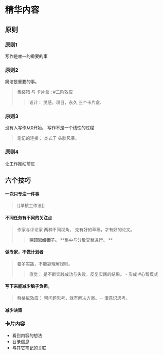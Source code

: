 # 精华内容


## 原则

###  原则1
写作是唯一的重要的事

### 原则2 
简洁是重要的事。 

> 集装箱 与 卡片盒 :  #二阶效应 
> > 设计： 灵感，项目，永久 三个卡片盒.

### 原则3
没有人写作从0开始， 写作不是一个线性的过程

> 笔记的连接： 类式于 头脑风暴。

### 原则4
让工作推动前进


## 六个技巧
#### 一次只专注一件事
> [[单核工作法]]

####  不同任务有不同的关注点
> 作家与评论家 两种不同视角。
> 先有好的草稿，才有好的论文。
> >  **两顶思维帽子。**
> > **集中与分散交替进行。 **

#### 做专家，不做计划者
> 要多实践，不能靠理解规则。 
> > 直觉： 是不断实践成功与失败，反复实践的结果。 - 形成 #心智模式

#### 写下来能减少脑子负担，
>  蔡格尼效应： 带问题思考，就有解决方案。-- 潜意识思考。 

#### 减少决策 

### 卡片内容
- 看到内容的想法
- 目录信息
- 与其它笔记的关联
